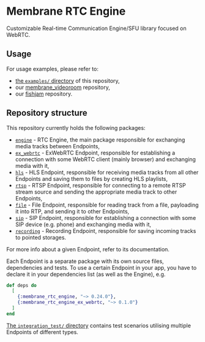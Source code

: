 # Membrane RTC Engine

Customizable Real-time Communication Engine/SFU library focused on WebRTC.

## Usage

For usage examples, please refer to:

- [the `examples/` directory](https://github.com/fishjam-cloud/membrane_rtc_engine/tree/master/examples/) of this repository,
- our [membrane\_videoroom](https://github.com/membraneframework/membrane_videoroom) repository,
- our [fishjam](https://github.com/fishjam-cloud/fishjam) repository.

## Repository structure

This repository currently holds the following packages:

- [`engine`](https://github.com/fishjam-cloud/membrane_rtc_engine/tree/master/engine) -
  RTC Engine, the main package responsible for exchanging media tracks between Endpoints,
- [`ex_webrtc`](https://github.com/fishjam-cloud/membrane_rtc_engine/tree/master/ex_webrtc) -
  ExWebRTC Endpoint, responsible for establishing a connection with some WebRTC client (mainly browser) and exchanging media with it,
- [`hls`](https://github.com/fishjam-cloud/membrane_rtc_engine/tree/master/hls) -
  HLS Endpoint, responsible for receiving media tracks from all other Endpoints and saving them to files by creating HLS playlists,
- [`rtsp`](https://github.com/fishjam-cloud/membrane_rtc_engine/tree/master/rtsp) -
  RTSP Endpoint, responsible for connecting to a remote RTSP stream source and sending the appropriate media track to other Endpoints,
- [`file`](https://github.com/fishjam-cloud/membrane_rtc_engine/tree/master/file) -
  File Endpoint, responsible for reading track from a file, payloading it into RTP, and sending it to other Endpoints,
- [`sip`](https://github.com/fishjam-cloud/membrane_rtc_engine/tree/master/sip) -
  SIP Endpoint, responsible for establishing a connection with some SIP device (e.g. phone) and exchanging media with it,
- [`recording`](https://github.com/fishjam-cloud/membrane_rtc_engine/tree/master/recording) -
  Recording Endpoint, responsible for saving incoming tracks to pointed storages.

For more info about a given Endpoint, refer to its documentation.

Each Endpoint is a separate package with its own source files, dependencies and tests.
To use a certain Endpoint in your app, you have to declare it in your dependencies list (as well as
the Engine), e.g.
```elixir
def deps do
  [
    {:membrane_rtc_engine, "~> 0.24.0"},
    {:membrane_rtc_engine_ex_webrtc, "~> 0.1.0"}
  ]
end
```

[The `integration_test/` directory](https://github.com/fishjam-cloud/membrane_rtc_engine/tree/master/integration_test)
contains test scenarios utilising multiple Endpoints of different types.
